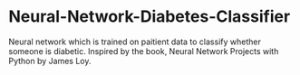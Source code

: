 # Neural-Network-Diabetes-Classifier
Neural network which is trained on paitient data to classify whether someone is diabetic. Inspired by the book, Neural Network Projects with Python by James Loy.
